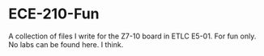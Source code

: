 # ECE-210-Fun
A collection of files I write for the Z7-10 board in ETLC E5-01. For fun only. No labs can be found here. I think.
